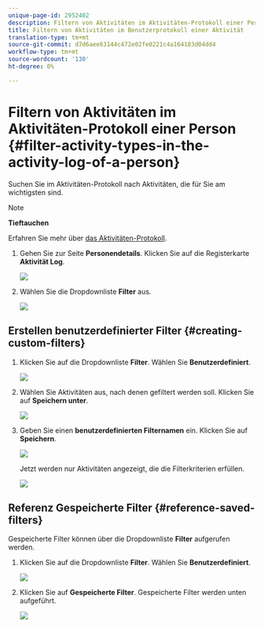 ```yaml
---
unique-page-id: 2952402
description: Filtern von Aktivitäten im Aktivitäten-Protokoll einer Person - Marketing Docs - Produktdokumentation
title: Filtern von Aktivitäten im Benutzerprotokoll einer Aktivität
translation-type: tm+mt
source-git-commit: d7d6aee63144c472e02fe0221c4a164183d04dd4
workflow-type: tm+mt
source-wordcount: '130'
ht-degree: 0%

---
```



# Filtern von Aktivitäten im Aktivitäten-Protokoll einer Person {#filter-activity-types-in-the-activity-log-of-a-person}

Suchen Sie im Aktivitäten-Protokoll nach Aktivitäten, die für Sie am wichtigsten sind.

>[!NOTE]
>
>**Tieftauchen**
>
>Erfahren Sie mehr über [das Aktivitäten-Protokoll](locate-the-activity-log-for-a-person.md).

1. Gehen Sie zur Seite **Personendetails**. Klicken Sie auf die Registerkarte **Aktivität Log**.

   ![](assets/one.png)

1. Wählen Sie die Dropdownliste **Filter** aus.

   ![](assets/two-3.png)

## Erstellen benutzerdefinierter Filter {#creating-custom-filters}

1. Klicken Sie auf die Dropdownliste **Filter**. Wählen Sie **Benutzerdefiniert**.

   ![](assets/three-3.png)

1. Wählen Sie Aktivitäten aus, nach denen gefiltert werden soll. Klicken Sie auf **Speichern unter**.

   ![](assets/image2015-4-27-22-3a55-3a43.png)

1. Geben Sie einen **benutzerdefinierten Filternamen** ein. Klicken Sie auf **Speichern**.

   ![](assets/five-1.png)

   Jetzt werden nur Aktivitäten angezeigt, die die Filterkriterien erfüllen.

   ![](assets/six-1.png)

## Referenz Gespeicherte Filter {#reference-saved-filters}

Gespeicherte Filter können über die Dropdownliste **Filter** aufgerufen werden.

1. Klicken Sie auf die Dropdownliste **Filter**. Wählen Sie **Benutzerdefiniert**.

   ![](assets/seven-1.png)

1. Klicken Sie auf **Gespeicherte Filter**. Gespeicherte Filter werden unten aufgeführt.

   ![](assets/eight.png)

